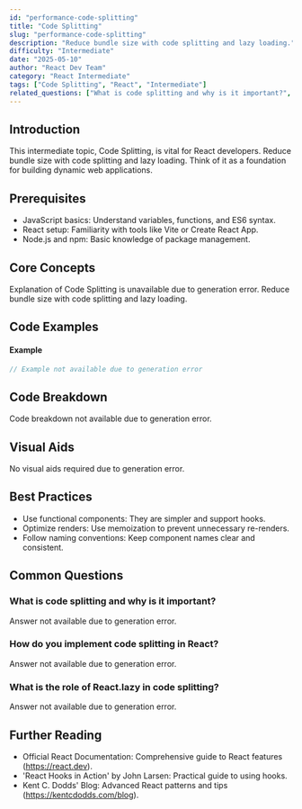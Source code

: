 ```yaml
---
id: "performance-code-splitting"
title: "Code Splitting"
slug: "performance-code-splitting"
description: "Reduce bundle size with code splitting and lazy loading."
difficulty: "Intermediate"
date: "2025-05-10"
author: "React Dev Team"
category: "React Intermediate"
tags: ["Code Splitting", "React", "Intermediate"]
related_questions: ["What is code splitting and why is it important?", "How do you implement code splitting in React?", "What is the role of React.lazy in code splitting?"]
---
```


## Introduction

This intermediate topic, Code Splitting, is vital for React developers. Reduce bundle size with code splitting and lazy loading. Think of it as a foundation for building dynamic web applications.

## Prerequisites

- JavaScript basics: Understand variables, functions, and ES6 syntax.
- React setup: Familiarity with tools like Vite or Create React App.
- Node.js and npm: Basic knowledge of package management.

## Core Concepts

Explanation of Code Splitting is unavailable due to generation error. Reduce bundle size with code splitting and lazy loading.

## Code Examples

#### Example
```jsx
// Example not available due to generation error
```

## Code Breakdown

Code breakdown not available due to generation error.

## Visual Aids

No visual aids required due to generation error.

## Best Practices

- Use functional components: They are simpler and support hooks.
- Optimize renders: Use memoization to prevent unnecessary re-renders.
- Follow naming conventions: Keep component names clear and consistent.

## Common Questions

### What is code splitting and why is it important?

Answer not available due to generation error.

### How do you implement code splitting in React?

Answer not available due to generation error.

### What is the role of React.lazy in code splitting?

Answer not available due to generation error.

## Further Reading

- Official React Documentation: Comprehensive guide to React features (https://react.dev).
- 'React Hooks in Action' by John Larsen: Practical guide to using hooks.
- Kent C. Dodds' Blog: Advanced React patterns and tips (https://kentcdodds.com/blog).
